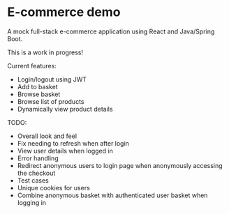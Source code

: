 # E-commerce demo

A mock full-stack e-commerce application using React and Java/Spring Boot.

This is a work in progress!

Current features:
* Login/logout using JWT
* Add to basket
* Browse basket
* Browse list of products
* Dynamically view product details


TODO:
* Overall look and feel
* Fix needing to refresh when after login
* View user details when logged in
* Error handling
* Redirect anonymous users to login page when anonymously accessing the checkout
* Test cases
* Unique cookies for users
* Combine anonymous basket with authenticated user basket when logging in
